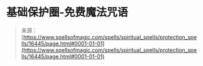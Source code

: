 <!--yml

category: 未分类

date: 2024-06-12 18:56:41

-->

# 基础保护圈-免费魔法咒语

> 来源：[https://www.spellsofmagic.com/spells/spiritual_spells/protection_spells/16445/page.html#0001-01-01](https://www.spellsofmagic.com/spells/spiritual_spells/protection_spells/16445/page.html#0001-01-01)
